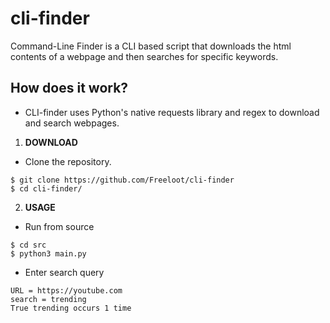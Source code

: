 # cli-finder
Command-Line Finder is a CLI based script that downloads the html contents of a webpage and then searches for specific keywords.

## How does it work?

- CLI-finder uses Python's native requests library and regex to download and search webpages.

1. **DOWNLOAD**
- Clone the repository.
```
$ git clone https://github.com/Freeloot/cli-finder
$ cd cli-finder/
```

2. **USAGE**

- Run from source
```
$ cd src
$ python3 main.py
```

- Enter search query
```
URL = https://youtube.com
search = trending
True trending occurs 1 time
```
